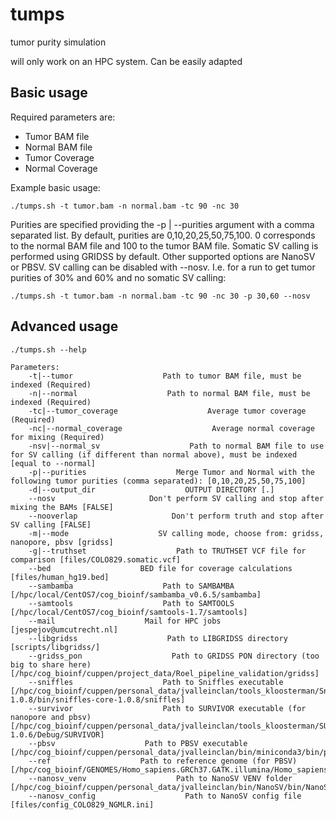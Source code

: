 # tumps
tumor purity simulation

will only work on an HPC system. Can be easily adapted

## Basic usage
Required parameters are: 
- Tumor BAM file
- Normal BAM file
- Tumor Coverage
- Normal Coverage

Example basic usage:

```
./tumps.sh -t tumor.bam -n normal.bam -tc 90 -nc 30
```
Purities are specified providing the -p | --purities argument with a comma separated list. By default, purities are 0,10,20,25,50,75,100. 0 corresponds to the normal BAM file and 100 to the tumor BAM file.
Somatic SV calling is performed using GRIDSS by default. Other supported options are NanoSV or PBSV. SV calling can be disabled with --nosv.
I.e. for a run to get tumor purities of 30% and 60% and no somatic SV calling:

```
./tumps.sh -t tumor.bam -n normal.bam -tc 90 -nc 30 -p 30,60 --nosv
```

## Advanced usage

```
./tumps.sh --help

Parameters:
    -t|--tumor                    Path to tumor BAM file, must be indexed (Required)
    -n|--normal                    Path to normal BAM file, must be indexed (Required)
    -tc|--tumor_coverage                    Average tumor coverage (Required)
    -nc|--normal_coverage                    Average normal coverage for mixing (Required)
    -nsv|--normal_sv                    Path to normal BAM file to use for SV calling (if different than normal above), must be indexed [equal to --normal]
    -p|--purities                    Merge Tumor and Normal with the following tumor purities (comma separated): [0,10,20,25,50,75,100]
    -d|--output_dir                    OUTPUT DIRECTORY [.]
    --nosv                     Don't perform SV calling and stop after mixing the BAMs [FALSE]
    --nooverlap                     Don't perform truth and stop after SV calling [FALSE]
    -m|--mode                    SV calling mode, choose from: gridss, nanopore, pbsv [gridss]
    -g|--truthset                    Path to TRUTHSET VCF file for comparison [files/COLO829.somatic.vcf]
    --bed                    BED file for coverage calculations [files/human_hg19.bed]
    --sambamba                    Path to SAMBAMBA [/hpc/local/CentOS7/cog_bioinf/sambamba_v0.6.5/sambamba]
    --samtools                    Path to SAMTOOLS [/hpc/local/CentOS7/cog_bioinf/samtools-1.7/samtools]
    --mail                    Mail for HPC jobs [jespejov@umcutrecht.nl]
    --libgridss                    Path to LIBGRIDSS directory [scripts/libgridss/]
    --gridss_pon                    Path to GRIDSS PON directory (too big to share here) [/hpc/cog_bioinf/cuppen/project_data/Roel_pipeline_validation/gridss]
    --sniffles                    Path to Sniffles executable [/hpc/cog_bioinf/cuppen/personal_data/jvalleinclan/tools_kloosterman/Sniffles-1.0.8/bin/sniffles-core-1.0.8/sniffles]
    --survivor                    Path to SURVIVOR executable (for nanopore and pbsv) [/hpc/cog_bioinf/cuppen/personal_data/jvalleinclan/tools_kloosterman/SURVIVOR-1.0.6/Debug/SURVIVOR]
    --pbsv                    Path to PBSV executable [/hpc/cog_bioinf/cuppen/personal_data/jvalleinclan/bin/miniconda3/bin/pbsv]
    --ref                    Path to reference genome (for PBSV) [/hpc/cog_bioinf/GENOMES/Homo_sapiens.GRCh37.GATK.illumina/Homo_sapiens.GRCh37.GATK.illumina.fasta]
    --nanosv_venv                    Path to NanoSV VENV folder [/hpc/cog_bioinf/cuppen/personal_data/jvalleinclan/bin/NanoSV/bin/NanoSV]
    --nanosv_config                    Path to NanoSV config file [files/config_COLO829_NGMLR.ini]

```

